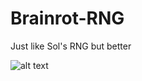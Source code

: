 # Brainrot-RNG
Just like Sol's RNG but better

![alt text](https://github.com/DezSquid/Brainrot-RNG-/blob/main/extra%20file/94.png?raw=true)